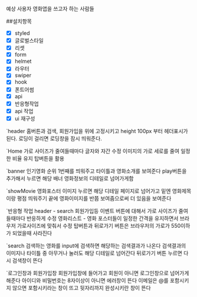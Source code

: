 예상 사용자
영화앱을 쓰고자 하는 사람들

##설치항목

- [x] styled
- [x] 글로벌스타일
- [x] 리셋
- [x] form
- [x] helmet
- [x] 라우터
- [x] swiper
- [x] hook
- [x] 폰트어썸
- [x] api
- [x] 반응형작업
- [x] api 작업
- [x] ui 재구성

`header
홈버튼과 검색, 회원가입을 위에 고정시키고
height 100px 부터 헤더표시가 된다.
로딩이 걸리면 로딩창을 잠시 띄워준다.

`Home
가로 사이즈가 줄여들때마다 글자와 자간 수정
이미지의 가로 세로를 줄여 일정한 비율 유지
탑버튼을 활용

`banner
인기영화 순위 1번째를 띄워주고 타이틀과 영화소개를 보여준다
play버튼을 추가해서 누르면 해당 배너 영화정보의 디테일로 넘어가게함

`showMovie
영화포스터 이미지 누르면 해당 디테일 페이지로 넘어가고
밑엔 영화제목이랑 평점 띄워주기
끝에 영화이미지를 반쯤 보여줌으로써 더 있음을 보여준다

`반응형 작업
header - search 회원가입등 이벤트 버튼에 대해서 가로 사이즈가 줄여들때마다 반응하게 수정
영화리스트 - 영화 포스터들이 일정한 간격을 유지하면서 브라우저 가로사이즈에 맞춰서 수정
탑버튼과 뒤로가기 버튼은 브라우저의 가로가 550이하가 되었을때 사라진다

`search
검색하는 영화를 input에 검색하면 해당하는 검색결과가 나온다
검색결과의 이미지나 타이틀 중 아무거나 눌러도 해당 디테일로 넘어간다
뒤로가기 버튼 누르면 다시 검색창이 뜬다

`로그인창과 회원가입창
회원가입창에 들어가고 회원이 아니면 로그인창으로 넘어가게 해준다
아이디와 비밀번호는 8자이상이 아니면 에러창이 뜬다
이메일은 @를 포함시키지 않으면 포함시키라는 창이 뜨고
뒷자리까지 완성시키란 창이 뜬다
